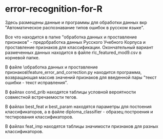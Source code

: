 # error-recognition-for-R

Здесь размещены данные и программы для обработки данных вкр "Автоматическое распознавание типов ошибок в русском языке". 

Все что находится в папке "обработка данных и проставление признаков" - предобработка данных Русского Учебного Корпуса и проставление признаков для классификации. Окончательный вариант размеченных данных находится в файле rlc_featured_mod9.csv в корневой папке.

В файле \обработка данных и проставление признаков\feature_error_and_correction.py находится программа, возвращающая массив значений признаков для введенной пары "текст ошибки - текст исправления".

В файлах cond_prib находятся таблицы условной вероятности совместной встречаемости тегов.

В файлах best_feat и best_param находятся параметры для постоения классификаторов, а в файле diploma_classifier - образец построения и тестирования классификаторов.

В файлах feat_imp находятся таблицы значимости признаков для разных классификаторов.
